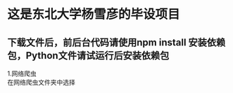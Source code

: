 这是东北大学杨雪彦的毕设项目
====
下载文件后，前后台代码请使用npm install 安装依赖包，Python文件请试运行后安装依赖包
-------  
1.网络爬虫
<br> 
在网络爬虫文件夹中选择
